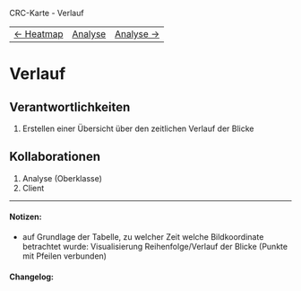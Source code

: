 CRC-Karte - Verlauf
<table>
<tbody>
  <tr>
    <td>
        <a href='crc-heatmap.md'>
            ← Heatmap
        </a>
    </td>
    <td>
        <a href='README.md'>
            Analyse
        </a>
    </td>
    <td>
        <a href='crc-analyse.md'>
            Analyse →
        </a>
    </td>
  </tr>
</tbody>
</table>

# Verlauf
## Verantwortlichkeiten
<!-- Wissen, welches verwaltet und angeboten wird, Aktion die angeboten werden, öffentliche Leistung -->
<!-- "Walkthrough" -> Szenarien zur Anwendung des Systems -->
<!-- Nichts, was eine andere Klasse machen könnte -->
<!-- Die Sachen die die Klasse macht -> keiner anderen Klasse geben -->
<!-- zentrale Verantwortlichkeiten vs verteilt -->
1. Erstellen einer Übersicht über den zeitlichen Verlauf der Blicke

## Kollaborationen
<!-- Kann die Klasse die Verantwortlichkeiten selbstädnig erfüllen? Was benötigt sie von welcher Klasse? -->
<!-- Was weiß die Klasse? Welche anderen Klassen benötigen die Informationen? -->
1. Analyse (Oberklasse)
2. Client

---
#### Notizen:
<!-- Hier Notizen zum Denkprozess, Hintergrundgedanken, Klarstellungen hinzufügen  -->
- auf Grundlage der Tabelle, zu welcher Zeit welche Bildkoordinate betrachtet wurde: Visualisierung Reihenfolge/Verlauf der Blicke (Punkte mit Pfeilen verbunden)

#### Changelog:
<!-- Hier eventuelle Abänderungen dokumentieren -->
